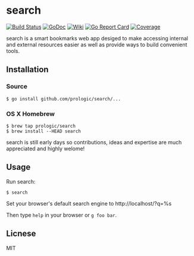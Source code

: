 # search
[![Build Status](https://travis-ci.org/prologic/search.svg)](https://travis-ci.org/prologic/search)
[![GoDoc](https://godoc.org/github.com/prologic/search?status.svg)](https://godoc.org/github.com/prologic/search)
[![Wiki](https://img.shields.io/badge/docs-wiki-blue.svg)](https://github.com/prologic/search/wiki)
[![Go Report Card](https://goreportcard.com/badge/github.com/prologic/search)](https://goreportcard.com/report/github.com/prologic/search)
[![Coverage](https://coveralls.io/repos/prologic/search/badge.png)](https://coveralls.io/r/prologic/search)

search is a smart bookmarks web app desiged to make accessing internal and
external resources easier as well as provide ways to build convenient tools.

## Installation

### Source

```#!bash
$ go install github.com/prologic/search/...
```

### OS X Homebrew

```#!bash
$ brew tap prologic/search
$ brew install --HEAD search
```

search is still early days so contributions, ideas and expertise are
much appreciated and highly welome!

## Usage

Run search:

```#!bash
$ search
```

Set your browser's default search engine to http://localhost/?q=%s

Then type `help` in your browser or `g foo bar`.

## Licnese

MIT
